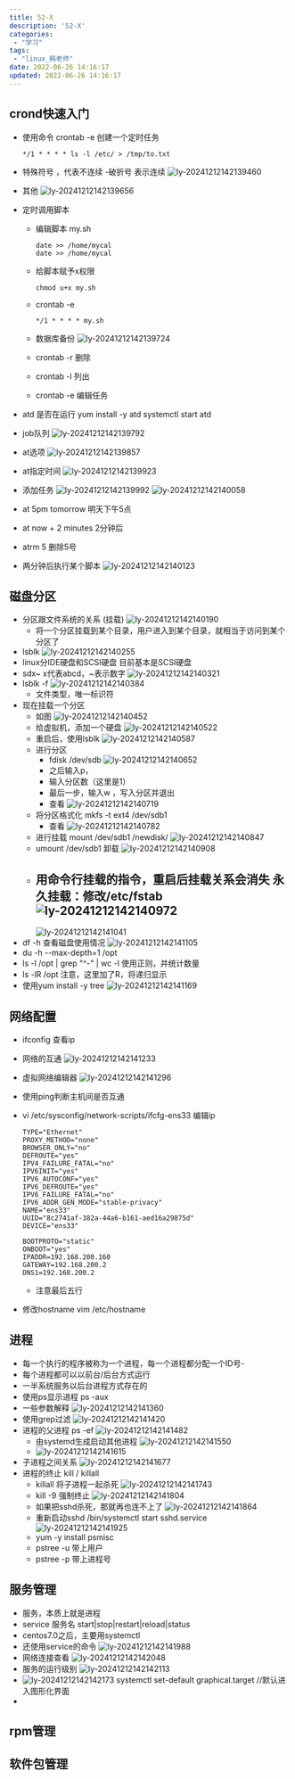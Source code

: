 ```yaml
---
title: 52-X
description: '52-X'
categories:
 - "学习"
tags: 
 - "linux_韩老师"
date: 2022-06-26 14:16:17
updated: 2022-06-26 14:16:17
---
```


## crond快速入门

- 使用命令
  crontab -e 创建一个定时任务

  ```shell
  */1 * * * * ls -l /etc/ > /tmp/to.txt
  ```

- 特殊符号
  ，代表不连续
  -破折号 表示连续
  ![ly-20241212142139460](img/ly-20241212142139460.png)

- 其他
  ![ly-20241212142139656](img/ly-20241212142139656.png)

- 定时调用脚本

  - 编辑脚本
    my.sh

    ```shell
    date >> /home/mycal
    date >> /home/mycal
    ```

  - 给脚本赋予x权限

    ```shell
    chmod u+x my.sh
    ```

  - crontab -e

    ```shell
    */1 * * * * my.sh
    ```

  - 数据库备份
    ![ly-20241212142139724](img/ly-20241212142139724.png)

  - crontab -r 删除

  - crontab -l 列出

  - crontab -e 编辑任务

- atd 是否在运行
  yum install -y atd 
  systemctl start atd

- job队列
  ![ly-20241212142139792](img/ly-20241212142139792.png)

- at选项
  ![ly-20241212142139857](img/ly-20241212142139857.png)

- at指定时间
  ![ly-20241212142139923](img/ly-20241212142139923.png)

- 添加任务
  ![ly-20241212142139992](img/ly-20241212142139992.png)
  ![ly-20241212142140058](img/ly-20241212142140058.png)

- at 5pm tomorrow 明天下午5点

- at now + 2 minutes 2分钟后

- atrm 5 删除5号

- 两分钟后执行某个脚本
  ![ly-20241212142140123](img/ly-20241212142140123.png)

## 磁盘分区

- 分区跟文件系统的关系
  (挂载)
  ![ly-20241212142140190](img/ly-20241212142140190.png)
  - 将一个分区挂载到某个目录，用户进入到某个目录，就相当于访问到某个分区了
- lsblk
  ![ly-20241212142140255](img/ly-20241212142140255.png)
- linux分IDE硬盘和SCSI硬盘
  目前基本是SCSI硬盘
- sdx~  x代表abcd，~表示数字
  ![ly-20241212142140321](img/ly-20241212142140321.png)
- lsblk -f 
  ![ly-20241212142140384](img/ly-20241212142140384.png)
  - 文件类型，唯一标识符
- 现在挂载一个分区
  - 如图
    ![ly-20241212142140452](img/ly-20241212142140452.png)
  - 给虚拟机，添加一个硬盘
    ![ly-20241212142140522](img/ly-20241212142140522.png)
  - 重启后，使用lsblk
    ![ly-20241212142140587](img/ly-20241212142140587.png)
  - 进行分区
    - fdisk /dev/sdb 
      ![ly-20241212142140652](img/ly-20241212142140652.png)
    - 之后输入p，
    - 输入分区数（这里是1）
    - 最后一步，输入w ，写入分区并退出
    - 查看
      ![ly-20241212142140719](img/ly-20241212142140719.png)
  - 将分区格式化
     mkfs -t ext4 /dev/sdb1
    - 查看
      ![ly-20241212142140782](img/ly-20241212142140782.png)
  - 进行挂载
    mount  /dev/sdb1 /newdisk/
    ![ly-20241212142140847](img/ly-20241212142140847.png)
  - umount /dev/sdb1
    卸载
    ![ly-20241212142140908](img/ly-20241212142140908.png)
  - 用命令行挂载的指令，重启后挂载关系会消失
    永久挂载：修改/etc/fstab 
    ![ly-20241212142140972](img/ly-20241212142140972.png)
    - 
      ![ly-20241212142141041](img/ly-20241212142141041.png)
- df -h 查看磁盘使用情况
  ![ly-20241212142141105](img/ly-20241212142141105.png)
- du -h --max-depth=1 /opt 
- ls -l /opt | grep "^-" | wc -l  使用正则，并统计数量
- ls -lR /opt  注意，这里加了R，将递归显示
- 使用yum install -y tree
  ![ly-20241212142141169](img/ly-20241212142141169.png)

## 网络配置

- ifconfig 查看ip

- 网络的互通
  ![ly-20241212142141233](img/ly-20241212142141233.png)

- 虚拟网络编辑器
  ![ly-20241212142141296](img/ly-20241212142141296.png)

- 使用ping判断主机间是否互通

- vi /etc/sysconfig/network-scripts/ifcfg-ens33 编辑ip

  ```shell
  TYPE="Ethernet"
  PROXY_METHOD="none"
  BROWSER_ONLY="no"
  DEFROUTE="yes"
  IPV4_FAILURE_FATAL="no"
  IPV6INIT="yes"
  IPV6_AUTOCONF="yes"
  IPV6_DEFROUTE="yes"
  IPV6_FAILURE_FATAL="no"
  IPV6_ADDR_GEN_MODE="stable-privacy"
  NAME="ens33"
  UUID="8c2741af-382a-44a6-b161-aed16a29875d"
  DEVICE="ens33"
  
  BOOTPROTO="static"
  ONBOOT="yes"
  IPADDR=192.168.200.160
  GATEWAY=192.168.200.2
  DNS1=192.168.200.2
  ```

  - 注意最后五行

- 修改hostname
  vim /etc/hostname

  

## 进程

- 每一个执行的程序被称为一个进程，每一个进程都分配一个ID号-
- 每个进程都可以以前台/后台方式运行
- 一半系统服务以后台进程方式存在的
- 使用ps显示进程
  ps -aux
- 一些参数解释
  ![ly-20241212142141360](img/ly-20241212142141360.png)
- 使用grep过滤
  ![ly-20241212142141420](img/ly-20241212142141420.png)
- 进程的父进程
  ps -ef 
  ![ly-20241212142141482](img/ly-20241212142141482.png)
  - 由systemd生成启动其他进程
    ![ly-20241212142141550](img/ly-20241212142141550.png)
  - 
    ![ly-20241212142141615](img/ly-20241212142141615.png)
- 子进程之间关系
  ![ly-20241212142141677](img/ly-20241212142141677.png)
- 进程的终止
  kill / killall
  - killall 将子进程一起杀死
    ![ly-20241212142141743](img/ly-20241212142141743.png)
  - kill -9 强制终止
    ![ly-20241212142141804](img/ly-20241212142141804.png)
  - 如果把sshd杀死，那就再也连不上了
    ![ly-20241212142141864](img/ly-20241212142141864.png)
  - 重新启动sshd
    /bin/systemctl start sshd.service
    ![ly-20241212142141925](img/ly-20241212142141925.png)
  - yum -y install psmisc
  - pstree -u 带上用户
  - pstree -p 带上进程号

## 服务管理

- 服务，本质上就是进程
- service 服务名 start|stop|restart|reload|status 
- centos7.0之后，主要用systemctl 
- 还使用service的命令
  ![ly-20241212142141988](img/ly-20241212142141988.png)
- 网络连接查看
  ![ly-20241212142142048](img/ly-20241212142142048.png)
- 服务的运行级别
  ![ly-20241212142142113](img/ly-20241212142142113.png)
- ![ly-20241212142142173](img/ly-20241212142142173.png)
  systemctl set-default graphical.target //默认进入图形化界面
- 

## rpm管理

## 软件包管理



